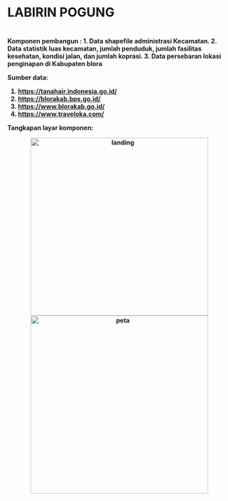 <h1> LABIRIN POGUNG <h1>


<h4>
Komponen pembangun :   
1. Data shapefile administrasi Kecamatan.
2. Data statistik luas kecamatan, jumlah penduduk, jumlah fasilitas kesehatan, kondisi jalan, dan jumlah koprasi.
3. Data persebaran lokasi penginapan di Kabupaten blora

Sumber data:   
1. https://tanahair.indonesia.go.id/
2. https://blorakab.bps.go.id/
3. https://www.blorakab.go.id/
4. https://www.traveloka.com/


Tangkapan layar komponen:   
<div align="center">
  <img src="storage/images/landing.jpeg" alt="landing" width="400"/>
</div>

<div align="center">
  <img src="storage/images/peta.jpg" alt="peta" width="400"/>
</div>


</h4>
